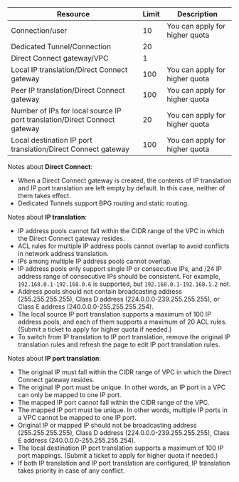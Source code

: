 
| Resource | Limit | Description |
|------|-----|-----|
| Connection/user | 10 | You can apply for higher quota |
| Dedicated Tunnel/Connection | 20 |  |
| Direct Connect gateway/VPC | 1 |  |
| Local IP translation/Direct Connect gateway | 100 | You can apply for higher quota |
| Peer IP translation/Direct Connect gateway | 100 | You can apply for higher quota |
| Number of IPs for local source IP port translation/Direct Connect gateway | 20 | You can apply for higher quota |
| Local destination IP port translation/Direct Connect gateway | 100 | You can apply for higher quota |

Notes about **Direct Connect**:
- When a Direct Connect gateway is created, the contents of IP translation and IP port translation are left empty by default. In this case, neither of them takes effect.
- Dedicated Tunnels support BPG routing and static routing.

Notes about **IP translation**:
- IP address pools cannot fall within the CIDR range of the VPC in which the Direct Connect gateway resides.
- ACL rules for multiple IP address pools cannot overlap to avoid conflicts in network address translation.
- IPs among multiple IP address pools cannot overlap.
- IP address pools only support single IP or consecutive IPs, and /24 IP address range of consecutive IPs should be consistent. For example, `192.168.0.1-192.168.0.6` is supported, but `192.168.0.1-192.168.1.2` not.
- Address pools should not contain broadcasting address (255.255.255.255), Class D address (224.0.0.0-239.255.255.255), or Class E address (240.0.0.0-255.255.255.254).
- The local source IP port translation supports a maximum of 100 IP address pools, and each of them supports a maximum of 20 ACL rules. (Submit a ticket to apply for higher quota if needed.)
- To switch from IP translation to IP port translation, remove the original IP translation rules and refresh the page to edit IP port translation rules.

Notes about **IP port translation**:
- The original IP must fall within the CIDR range of VPC in which the Direct Connect gateway resides.
- The original IP port must be unique. In other words, an IP port in a VPC can only be mapped to one IP port.
- The mapped IP port cannot fall within the CIDR range of the VPC.
- The mapped IP port must be unique. In other words, multiple IP ports in a VPC cannot be mapped to one IP port.
- Original IP or mapped IP should not be broadcasting address (255.255.255.255), Class D address (224.0.0.0-239.255.255.255), Class E address (240.0.0.0-255.255.255.254).
- The local destination IP port translation supports a maximum of 100 IP port mappings. (Submit a ticket to apply for higher quota if needed.)
- If both IP translation and IP port translation are configured, IP translation takes priority in case of any conflict.

